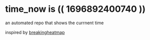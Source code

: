 # time_now is (( 1696892400740 ))

an automated repo that shows the currnent time

inspired by [breakingheatmap](https://github.com/breakingheatmap/breakingheatmap)